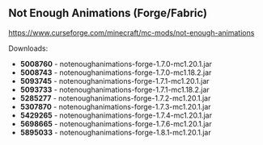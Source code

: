 ## Not Enough Animations (Forge/Fabric)
https://www.curseforge.com/minecraft/mc-mods/not-enough-animations

Downloads:
- **5008760** - notenoughanimations-forge-1.7.0-mc1.20.1.jar
- **5008743** - notenoughanimations-forge-1.7.0-mc1.18.2.jar
- **5093745** - notenoughanimations-forge-1.7.1-mc1.20.1.jar
- **5093733** - notenoughanimations-forge-1.7.1-mc1.18.2.jar
- **5285277** - notenoughanimations-forge-1.7.2-mc1.20.1.jar
- **5307870** - notenoughanimations-forge-1.7.3-mc1.20.1.jar
- **5429265** - notenoughanimations-forge-1.7.4-mc1.20.1.jar
- **5698665** - notenoughanimations-forge-1.7.6-mc1.20.1.jar
- **5895033** - notenoughanimations-forge-1.8.1-mc1.20.1.jar